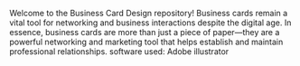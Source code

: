 Welcome to the Business Card Design repository! 
Business cards remain a vital tool for networking and business interactions despite the digital age. 
In essence, business cards are more than just a piece of paper—they are a powerful networking and marketing tool that helps establish and maintain professional relationships.
software used:
Adobe illustrator

